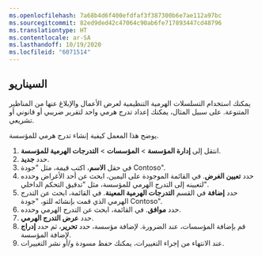 ```yaml
---
ms.openlocfilehash: 7a68b4d6f400efdfaf3f387300b6e7ae112a97bc
ms.sourcegitcommit: 82ed9ded42c47064c90ab6fe717893447cd48796
ms.translationtype: HT
ms.contentlocale: ar-SA
ms.lasthandoff: 10/19/2020
ms.locfileid: "6071514"
---
```

## <a name="scenario"></a>السيناريو
يمكنك استخدام التسلسلات الهرمية التنظيمية لعرض الأعمال والإبلاغ عنها من المناظير المتنوعة. على سبيل المثال، يمكنك إعداد تدرج هرمي واحد لتقرير ضريبي أو قانوني أو تشريعي.
 
يوضح هذا المعمل كيفية إنشاء تدرج هرمي للمؤسسة.

1.  انتقل إلى **إدارة المؤسسة** > **المؤسسات** > **التدرجات الهرمية للمؤسسة**.
2.  حدد **جديد‎**.
3.  في حقل **الاسم**، اكتب قيمة، مثل "جودة Contoso".
4.  حدد **تعيين الغرض**. في القائمة الموجودة على اليمين، ابحث عن أحد الأغراض وحدده لتعيينه إلى التدرج الهرمي للمؤسسة، مثل "تدقيق التحكم الداخلي".
5.  حدد **إضافة** في القسم **التدرجات الهرمية المعينة**. في القائمة، ابحث عن التدرج الهرمي الذي قمت بإنشائه للتو، "جودة Contoso".
6.  حدد **موافق**. في القائمة، ابحث عن التدرج الهرمي وحدده.
7.  حدد **عرض التدرج الهرمي**.
8.  قم بإضافة المؤسسات، عند الضرورة. لإضافة مؤسسة، حدد **تحرير**، ثم حدد **إدراج** لإضافة المؤسسة. 
9.  عند الانتهاء من إجراء التغييرات، يمكنك حفظ مسودة و/أو نشر التغييرات.

